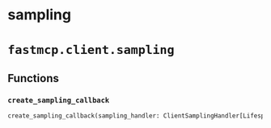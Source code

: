 # sampling

# `fastmcp.client.sampling`

## Functions

### `create_sampling_callback` <sup><a href="https://github.com/jlowin/fastmcp/blob/main/src/fastmcp/client/sampling.py#L31" target="_blank"><Icon icon="github" style="width: 14px; height: 14px;" /></a></sup>

```python
create_sampling_callback(sampling_handler: ClientSamplingHandler[LifespanContextT]) -> SamplingFnT
```
